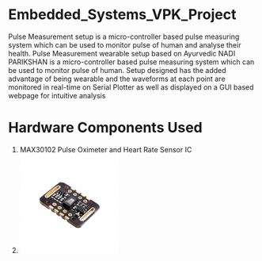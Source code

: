 # Embedded_Systems_VPK_Project
Pulse Measurement setup is a micro-controller based pulse measuring system which can be used to monitor pulse of human and analyse their health.
Pulse Measurement wearable setup based on Ayurvedic NADI PARIKSHAN is a micro-controller based pulse measuring system which can be used to monitor pulse of human. Setup designed has the added advantage of being wearable and the waveforms at each point are monitored in real-time on Serial Plotter as well as displayed on a GUI based webpage for intuitive analysis

# Hardware Components Used
1) MAX30102 Pulse Oximeter and Heart Rate Sensor IC
2) <img src="https://github.com/AmoghJoshi-eng/Embedded_Systems_VPK_Project/blob/main/PCB_Photos/MAX30102_Sensor.jpg?raw=true" alt="Sensor_Module" width="200">

